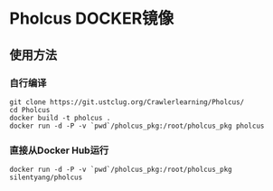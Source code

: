 # Pholcus DOCKER镜像

## 使用方法

### 自行编译
```
git clone https://git.ustclug.org/Crawlerlearning/Pholcus/
cd Pholcus
docker build -t pholcus .
docker run -d -P -v `pwd`/pholcus_pkg:/root/pholcus_pkg pholcus
```
### 直接从Docker Hub运行
```
docker run -d -P -v `pwd`/pholcus_pkg:/root/pholcus_pkg silentyang/pholcus
```
